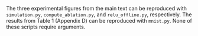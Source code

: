 The three experimental figures from the main text can be reproduced with `simulation.py`, `compute_ablation.py`, and `relu_offline.py`, respectively. The results from Table 1 (Appendix D) can be reproduced with `mnist.py`. None of these scripts require arguments.
